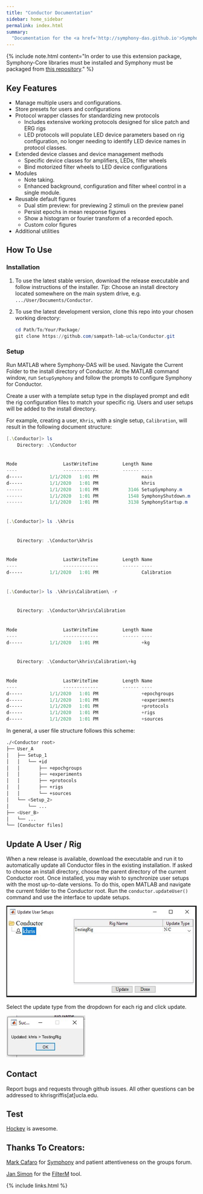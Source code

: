 ```yaml
---
title: "Conductor Documentation"
sidebar: home_sidebar
permalink: index.html
summary: 
  "Documentation for the <a href='http://symphony-das.github.io'>Symphony DAS</a> wrapper, Conductor, written in MATLAB (2018b) for windows."
---
```


{% include note.html content="In order to use this extension package,
Symphony-Core libraries must be installed and Symphony must be packaged from <a
href='https://github.com/Khlick/symphony-matlab'>this repository</a>." %}

## Key Features

* Manage multiple users and configurations.
* Store presets for users and configurations
* Protocol wrapper classes for standardizing new protocols
  * Includes extensive working protocols designed for slice patch and ERG rigs
  * LED protocols will populate LED device parameters based on rig
    configuration, no longer needing to identify LED device names in protocol
    classes.
* Extended device classes and device management methods
  * Specific device classes for amplifiers, LEDs, filter wheels
  * Bind motorized filter wheels to LED device configurations
* Modules
  * Note taking.
  * Enhanced background, configuration and filter wheel control in a single module.
* Reusable default figures
  * Dual stim preview: for previewing 2 stimuli on the preview panel
  * Persist epochs in mean response figures
  * Show a histogram or fourier transform of a recorded epoch.
  * Custom color figures
* Additional utilities 


## How To Use

### Installation

1) To use the latest stable version, download the release executable and follow
instructions of the installer. *Tip*: Choose an install directory located
somewhere on the main system drive, e.g. `.../User/Documents/Conductor`.

2) To use the latest development version, clone this repo into your chosen
   working directory:
   ```powershell
   cd Path/To/Your/Package/
   git clone https://github.com/sampath-lab-ucla/Conductor.git
   ```

### Setup
Run MATLAB where Symphony-DAS will be used. Navigate the Current Folder to the
install directory of Conductor. At the MATLAB command window, run
`SetupSymphony` and follow the prompts to configure Symphony for Conductor.

Create a user with a template setup type in the displayed prompt and edit the 
rig configuration files to match your specific rig. Users and user setups will
be added to the install directory.

For example, creating a user, `Khris`, with a single setup, `Calibration`, will
result in the following document structure:
```powershell
[.\Conductor]> ls
    Directory: .\Conductor


Mode                 LastWriteTime         Length Name
----                 -------------         ------ ----
d-----          1/1/2020   1:01 PM                main
d-----          1/1/2020   1:01 PM                khris
------          1/1/2020   1:01 PM           3146 SetupSymphony.m
------          1/1/2020   1:01 PM           1548 SymphonyShutdown.m
------          1/1/2020   1:01 PM           3138 SymphonyStartup.m


[.\Conductor]> ls .\khris


    Directory: .\Conductor\khris


Mode                 LastWriteTime         Length Name
----                 -------------         ------ ----
d-----          1/1/2020   1:01 PM                Calibration


[.\Conductor]> ls .\khris\Calibration\ -r


    Directory: .\Conductor\khris\Calibration


Mode                 LastWriteTime         Length Name
----                 -------------         ------ ----
d-----          1/1/2020   1:01 PM                +kg


    Directory: .\Conductor\khris\Calibration\+kg


Mode                 LastWriteTime         Length Name
----                 -------------         ------ ----
d-----          1/1/2020   1:01 PM                +epochgroups
d-----          1/1/2020   1:01 PM                +experiments
d-----          1/1/2020   1:01 PM                +protocols
d-----          1/1/2020   1:01 PM                +rigs
d-----          1/1/2020   1:01 PM                +sources

```

In general, a user file structure follows this scheme:
```bash
./<Conductor root>
├── User_A
│   ├── Setup_1
│   │   └── +id
│   │       ├── +epochgroups
│   │       ├── +experiments
│   │       ├── +protocols
│   │       ├── +rigs
│   │       └── +sources
│   └── <Setup_2>
│       └── ...
├── <User_B>
│   └── ...
└── [Conductor files]
```

## Update A User / Rig

When a new release is available, download the executable and run it to
automatically update all Conductor files in the existing installation. If asked
to choose an install directory, choose the parent directory of the current
Conductor root. Once installed, you may wish to synchronize user setups with
the most up-to-date versions. To do this, open MATLAB and navigate the current
folder to the Conductor root. Run the `conductor.updateUser()` command and use
the interface to update setups.

![updateUI](images/updateUserUI.jpg)

Select the update type from the dropdown for each rig and click update.

![updateUI success](images/updateUserUI_success.jpg)



## Contact

Report bugs and requests through github issues. All other questions can be addressed to khrisgriffis[at]ucla.edu.


## Test

<a href="#" data-toggle="tooltip"
data-original-title="{{site.data.glossary.hockey}}">Hockey</a> is awesome.


## Thanks To Creators:

[Mark Cafaro](https://github.com/cafarm) for [Symphony](https://symphony-das.github.io/) and patient attentiveness
on the groups forum.

[Jan Simon](https://www.mathworks.com/matlabcentral/profile/authors/869888) for the [FilterM](https://www.mathworks.com/matlabcentral/fileexchange/32261-filterm) tool.

{% include links.html %}
